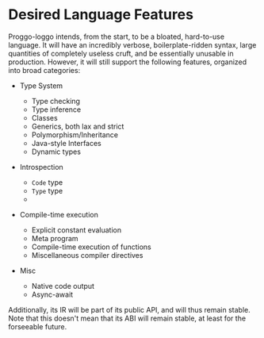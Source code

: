 # Desired Language Features
Proggo-loggo intends, from the start, to be a bloated, hard-to-use language. It
will have an incredibly verbose, boilerplate-ridden syntax, large quantities of
completely useless cruft, and be essentially unusable in production. However,
it will still support the following features, organized into broad categories:

- Type System
  - Type checking
  - Type inference
  - Classes
  - Generics, both lax and strict
  - Polymorphism/Inheritance
  - Java-style Interfaces
  - Dynamic types

- Introspection
  - `Code` type
  - `Type` type
  - 

- Compile-time execution
  - Explicit constant evaluation
  - Meta program
  - Compile-time execution of functions
  - Miscellaneous compiler directives

- Misc
  - Native code output
  - Async-await

Additionally, its IR will be part of its public API, and will thus remain stable.
Note that this doesn't mean that its ABI will remain stable, at least for the forseeable
future.

